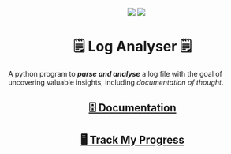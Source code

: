 <p align="center">
    <img src ="https://img.shields.io/badge/version-0.0.5-brightgreen">
    <img src="https://img.shields.io/badge/status-semi%20functional-orange">
</p>

<h1 align="center">🗒️ Log Analyser 🗒️</h1>

A python program to ***parse and analyse*** a log file with the goal of uncovering valuable insights, including *documentation of thought*.

<h2 align="center">
    <a href="./thoughts/THOUGHTS.md" onclick="window.open(this.href,'_blank');return false;">🗄️ Documentation</a>
</h2>

<h2 align="center">
    <a href="https://tree.taiga.io/project/jayfalls-log-analyser/kanban" onclick="window.open(this.href,'_blank');return false;">🖥️ Track My Progress</a>
</h2>
